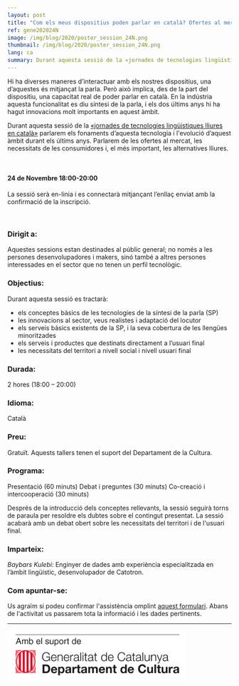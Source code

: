 ```yaml
---
layout: post
title: "Com els meus dispositius poden parlar en català? Ofertes al mercat i les alternatives lliures"
ref: gene202024N
image: /img/blog/2020/poster_session_24N.png
thumbnail: /img/blog/2020/poster_session_24N.png
lang: ca
summary: Durant aquesta sessió de la «jornades de tecnologies lingüístiques lliures en català» parlarem els fonaments d’aquesta tecnologia i l'evolució d’aquest àmbit durant els últims anys. Parlarem de les ofertes al mercat, les necessitats de les consumidores i, el més important, les alternatives lliures.
---
```


Hi ha diverses maneres d’interactuar amb els nostres dispositius, una d’aquestes és mitjançat la parla. Però això implica, des de la part del dispositiu, una capacitat real de poder parlar en català. En la indústria aquesta funcionalitat es diu síntesi de la parla, i els dos últims anys hi ha hagut innovacions molt importants en aquest àmbit. 

Durant aquesta sessió de la [«jornades de tecnologies lingüístiques lliures en català»][jornades] parlarem els fonaments d’aquesta tecnologia i l'evolució d’aquest àmbit durant els últims anys. Parlarem de les ofertes al mercat, les necessitats de les consumidores i, el més important, les alternatives lliures. 

<br/>

#### 24 de Novembre 18:00-20:00
La sessió serà en-linia i es connectarà mitjançant l’enllaç enviat amb la confirmació de la inscripció.

<br/>

### Dirigit a:
Aquestes sessions estan destinades al públic general; no només a les persones desenvolupadores i makers, sinó també a altres persones interessades en el sector que no tenen un perfil tecnològic.

### Objectius:
Durant aquesta sessió es tractarà:
* els conceptes bàsics de les tecnologies de la síntesi de la parla (SP)
* les innovacions al sector, veus realistes i adaptació del locutor
* els serveis bàsics existents de la SP, i la seva cobertura de les llengües minoritzades
* els serveis i productes que destinats directament a l’usuari final
* les necessitats del territori a nivell social i nivell usuari final

### Durada:
2 hores (18:00 – 20:00)

### Idioma:
Català

### Preu:
Gratuït. Aquests tallers tenen el suport del Departament de la Cultura.

### Programa:
Presentació (60 minuts) Debat i preguntes (30 minuts) Co-creació i intercooperació (30 minuts)

Després de la introducció dels conceptes rellevants, la sessió seguirà torns de paraula per resoldre els dubtes sobre el contingut presentat. La sessió acabarà amb un debat obert sobre les necessitats del territori i de l'usuari final.

### Imparteix:
_Baybars Kulebi:_ Enginyer de dades amb experiència especialitzada en l’àmbit lingüístic, desenvolupador de Catotron.

### Com apuntar-se:
Us agraïm si podeu confirmar l'assistència omplint [aquest formulari](https://limesurvey.collectivat.cat/index.php?r=survey/index&sid=494293&lang=ca). Abans de l'activitat us passarem tota la informació i les dades pertinents.

---
<img src="/img/logo_generalitat.png" width="400"/>

[jornades]: /blog/2020-11-06-jornades-de-tecnologies-lliures-de-la-parla/
